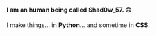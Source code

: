 #### I am an human being called Shad0w_57. 🙃
I make things... in __Python__... and sometime in __CSS__.

<!---
Shad0w57/Shad0w57 is a ✨ special ✨ repository because its `README.md` (this file) appears on your GitHub profile.
You can click the Preview link to take a look at your changes.
--->
